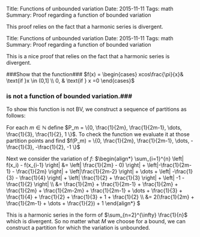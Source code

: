﻿Title:  Functions of unbounded variation
Date: 2015-11-11
Tags: math
Summary: Proof regarding a function of bounded variation

This proof relies on the fact that a harmonic series is divergent.  

Title:  Functions of unbounded variation
Date: 2015-11-11
Tags: math
Summary: Proof regarding a function of bounded variation

This is a nice proof that relies on the fact that a harmonic series is divergent.  

###Show that the function###
$f(x) = 
\begin{cases}
xcos\frac{\pi}{x}& \text{if }x \in (0,1] \\
0, & \text{if } x =0
\end{cases}$ 
### is not a function of bounded variation.###
 
To show this function is not BV, we construct a sequence of partitions as follows:

For each $m \in \mathbb{N}$ define $P_m = \{0, \frac{1}{2m}, \frac{1}{2m-1}, \dots, \frac{1}{3}, \frac{1}{2}, 1 \}$.  To check the function we evaluate it at those partition points and find $f(P_m) = \{0, \frac{1}{2m}, \frac{1}{2m-1}, \dots, -\frac{1}{3}, -\frac{1}{2}, -1 \}$ 

Next we consider the variation of $f$:
$\begin{align*}
\sum_{i=1}^{n} \left| f(x_i) - f(x_{i-1} \right| &= \left| \frac{1}{2m} - 0) \right| + \left|-\frac{1}{2m-1} - \frac{1}{2m} \right| + \left|\frac{1}{2m-2} \right| + \dots + \left| -\frac{1}{3} - \frac{1}{4} \right| + \left| \frac{1}{2} + \frac{1}{3} \right| + \left| -1 -\frac{1}{2} \right|
\\\\ &= \frac{1}{2m} + \frac{1}{2m-1} + \frac{1}{2m} + \frac{1}{2m} + \frac{1}{2m-2m} + \frac{1}{2m-1} + \dots + \frac{1}{3} + \frac{1}{4} + \frac{1}{2} + \frac{1}{3} + 1 + \frac{1}{2}
\\\\ &= 2(\frac{1}{2m} + \frac{1}{2m-1} + \dots +  \frac{1}{2}) + 1
\end{align*} $

This is a harmonic series in the form of $\sum_{n=2}^{\infty} \frac{1}{n}$ which is divergent.  So no matter what $M$ we choose for a bound, we can construct a partition for which the variation is unbounded.